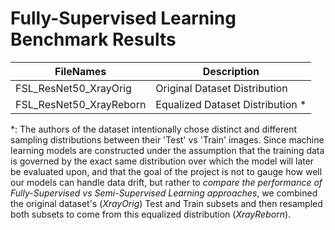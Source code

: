 # Fully-Supervised Learning Benchmark Results

| FileNames | Description |
| --- | --- |
| FSL_ResNet50_XrayOrig | Original Dataset Distribution |
| FSL_ResNet50_XrayReborn | Equalized Dataset Distribution * |

*: The authors of the dataset intentionally chose distinct and different sampling distributions between their 'Test' vs 'Train' images. Since machine learning models are constructed under the assumption that the training data is governed by the exact same distribution over which the model will later be evaluated upon, and that the goal of the project is not to gauge how well our models can handle data drift, but rather to *compare the performance of Fully-Supervised vs Semi-Supervised Learning approaches*, we combined the original dataset's (*XrayOrig*) Test and Train subsets and then resampled both subsets to come from this equalized distribution (*XrayReborn*).
